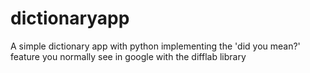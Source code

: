 # dictionaryapp
A simple dictionary app with python implementing the 'did you mean?' feature you normally see in google with the difflab library
